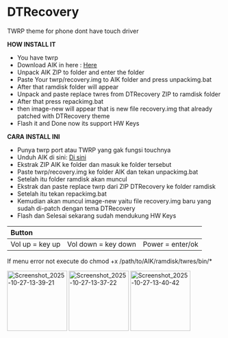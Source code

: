 # DTRecovery

TWRP theme for phone dont have touch driver

**HOW INSTALL IT**
- You have twrp
- Download AIK in here : [Here](https://github.com/osm0sis/Android-Image-Kitchen)
- Unpack AIK ZIP to folder and enter the folder
- Paste Your twrp/recovery.img to AIK folder and press unpackimg.bat
- After that ramdisk folder will appear
- Unpack and paste replace twres from DTRecovery ZIP to ramdisk folder
- After that press repackimg.bat
- then image-new will appear that is new file recovery.img that already patched with DTRecovery theme
- Flash it and Done now its support HW Keys

**CARA INSTALL INI**
- Punya twrp port atau TWRP yang gak fungsi touchnya
- Unduh AIK di sini: [Di sini](https://github.com/osm0sis/Android-Image-Kitchen)
- Ekstrak ZIP AIK ke folder dan masuk ke folder tersebut
- Paste twrp/recovery.img ke folder AIK dan tekan unpackimg.bat
- Setelah itu folder ramdisk akan muncul
- Ekstrak dan paste replace twrp dari ZIP DTRecovery ke folder ramdisk
- Setelah itu tekan repackimg.bat
- Kemudian akan muncul image-new yaitu file recovery.img baru yang sudah di-patch dengan tema DTRecovery
- Flash dan Selesai sekarang sudah mendukung HW Keys

| Button | | |
| :---- | :----: | ----: |
| Vol up = key up | Vol down = key down | Power = enter/ok |

If menu error not execute do
chmod +x /path/to/AIK/ramdisk/twres/bin/*

<img width="140" alt="Screenshot_2025-10-27-13-39-21" src="https://github.com/user-attachments/assets/2087ada2-2912-4053-8896-8b7d5cf7065f" />
<img width="140" alt="Screenshot_2025-10-27-13-37-22" src="https://github.com/user-attachments/assets/d0ec2480-5ab9-4df9-9a47-ac31fbeeaaae" />
<img width="140" alt="Screenshot_2025-10-27-13-40-42" src="https://github.com/user-attachments/assets/6742d7bd-8d89-424d-a904-8d261c7bedf9" />

